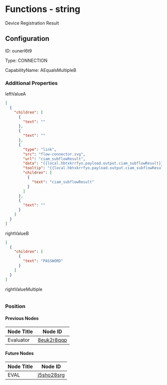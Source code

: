 # Functions - string 
Device Registration Result
## Configuration
ID:  ounerl6t9

Type: CONNECTION 

CapabilityName: AEqualsMultipleB






### Additional Properties
leftValueA
```json 
[
  {
    "children": [
      {
        "text": ""
      },
      {
        "text": ""
      },
      {
        "type": "link",
        "src": "flow-connector.svg",
        "url": "ciam_subflowResult",
        "data": "{{local.hbtxkrrfyo.payload.output.ciam_subflowResult}}",
        "tooltip": "{{local.hbtxkrrfyo.payload.output.ciam_subflowResult}}",
        "children": [
          {
            "text": "ciam_subflowResult"
          }
        ]
      },
      {
        "text": ""
      }
    ]
  }
]
```


rightValueB
```json 
[
  {
    "children": [
      {
        "text": "PASSWORD"
      }
    ]
  }
]
```


rightValueMultiple
```
```





### Position

#### Previous Nodes
| Node Title | Node ID |
| :------------- | ------------ |
| Evaluator | [8euk2r8qqp](./8euk2r8qqp.md) | 
 
 #### Future Nodes
| Node Title | Node ID |
| :------------- | ------------ |
| EVAL |[j5sho28srg](./j5sho28srg.md) | 